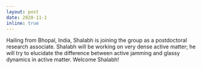 ```yaml
---
layout: post
date: 2020-11-1
inline: true
---
```


Hailing from Bhopal, India, Shalabh is joining the group as a postdoctoral research associate. Shalabh will be working on very dense active matter; he will try to elucidate the difference between active jamming and glassy dynamics in active matter. Welcome Shalabh!